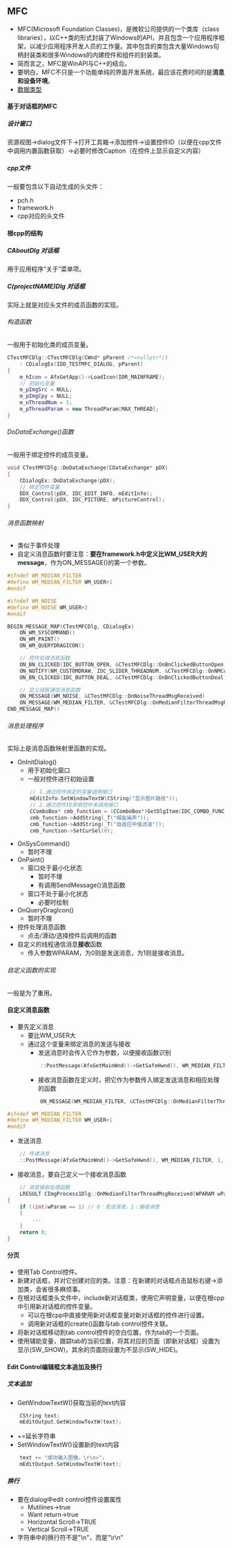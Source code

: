 ## MFC
- MFC(Microsoft Foundation Classes)，是微软公司提供的一个类库（class libraries），以C++类的形式封装了Windows的API，并且包含一个应用程序框架，以减少应用程序开发人员的工作量。其中包含的类包含大量Windows句柄封装类和很多Windows的内建控件和组件的封装类。
- 简而言之，MFC是WinAPI与C++的结合。
- 要明白，MFC不只是一个功能单纯的界面开发系统，最应该花费时间的是**消息和设备环境**。
- [数据类型](https://baike.baidu.com/item/MFC/2236974#7)
#### 基于对话框的MFC
##### 设计窗口
资源视图->dialog文件下->打开工具箱->添加控件->设置控件ID（以便在cpp文件中调用内置函数获取）->必要时修改Caption（在控件上显示自定义内容）
##### cpp文件
一般要包含以下自动生成的头文件：
- pch.h
- framework.h
- cpp对应的头文件
#### 根cpp的结构
##### CAboutDlg 对话框
用于应用程序“关于”菜单项。
##### C(projectNAME)Dlg 对话框
实际上就是对应头文件的成员函数的实现。
###### 构造函数
一般用于初始化类的成员变量。
``` C++
CTestMFCDlg::CTestMFCDlg(CWnd* pParent /*=nullptr*/)
	: CDialogEx(IDD_TESTMFC_DIALOG, pParent)
{
	m_hIcon = AfxGetApp()->LoadIcon(IDR_MAINFRAME);
	// 初始化变量
	m_pImgSrc = NULL;
	m_pImgCpy = NULL;
	m_nThreadNum = 1;
	m_pThreadParam = new ThreadParam[MAX_THREAD];
}
```
###### DoDataExchange()函数
一般用于绑定控件的成员变量。
``` C++
void CTestMFCDlg::DoDataExchange(CDataExchange* pDX)
{
	CDialogEx::DoDataExchange(pDX);
    // 绑定控件变量
	DDX_Control(pDX, IDC_EDIT_INFO, mEditInfo);
	DDX_Control(pDX, IDC_PICTURE, mPictureControl);
}
```
###### 消息函数映射
- 类似于事件处理
- 自定义消息函数时要注意：**要在framework.h中定义比WM_USER大的message**，作为ON_MESSAGE()的第一个参数。
``` C++
#ifndef WM_MEDIAN_FILTER
#define WM_MEDIAN_FILTER WM_USER+1
#endif

#ifndef WM_NOISE
#define WM_NOISE WM_USER+2
#endif
```
``` C++
BEGIN_MESSAGE_MAP(CTestMFCDlg, CDialogEx)
	ON_WM_SYSCOMMAND()
	ON_WM_PAINT()
	ON_WM_QUERYDRAGICON()

	// 控件处理消息函数
	ON_BN_CLICKED(IDC_BUTTON_OPEN, &CTestMFCDlg::OnBnClickedButtonOpen)
	ON_NOTIFY(NM_CUSTOMDRAW, IDC_SLIDER_THREADNUM, &CTestMFCDlg::OnNMCustomdrawSliderThreadnum)
	ON_BN_CLICKED(IDC_BUTTON_DEAL, &CTestMFCDlg::OnBnClickedButtonDeal)

	// 定义线程通信消息函数
	ON_MESSAGE(WM_NOISE, &CTestMFCDlg::OnNoiseThreadMsgReceived)
	ON_MESSAGE(WM_MEDIAN_FILTER, &CTestMFCDlg::OnMedianFilterThreadMsgReceived)
END_MESSAGE_MAP()
```
###### 消息处理程序
实际上是消息函数映射里函数的实现。
- OnInitDialog()
    - 用于初始化窗口
    - 一般对控件进行初始设置
    ``` C++
        // 1.通过控件绑定的变量调用接口
        mEditInfo.SetWindowTextW(CString("显示图片路径"));
        // 2.通过控件ID获取控件来调用接口
	    CComboBox* cmb_function = (CComboBox*)GetDlgItem(IDC_COMBO_FUNCTION);
	    cmb_function->AddString(_T("椒盐噪声"));
	    cmb_function->AddString(_T("自适应中值滤波"));
	    cmb_function->SetCurSel(0);
    ```
- OnSysCommand()
    - 暂时不理
- OnPaint()
    - 窗口处于最小化状态
        - 暂时不理
        - 有调用SendMessage()消息函数
    - 窗口不处于最小化状态
        - 必要时绘制
- OnQueryDragIcon()
    - 暂时不理
- 控件处理消息函数
    - 点击/滑动/选择控件后调用的函数
- 自定义的线程通信消息**接收**函数
    - 传入参数WPARAM，为0则是发送消息，为1则是接收消息。
###### 自定义函数的实现
一般是为了重用。

#### 自定义消息函数
- 要先定义消息
	- 要比WM_USER大
	- 通过这个变量来绑定消息的发送与接收
		- 发送消息时会传入它作为参数，以便接收函数识别
		``` C++
			::PostMessage(AfxGetMainWnd()->GetSafeHwnd(), WM_MEDIAN_FILTER, 1, NULL);
		```
		- 接收消息函数在定义时，把它作为参数传入绑定发送消息和相应处理的函数
		``` C++
			ON_MESSAGE(WM_MEDIAN_FILTER, &CTestMFCDlg::OnMedianFilterThreadMsgReceived)
		```
``` C++
#ifndef WM_MEDIAN_FILTER
#define WM_MEDIAN_FILTER WM_USER+1
#endif
```
- 发送消息
``` C++
	// 传递消息
	::PostMessage(AfxGetMainWnd()->GetSafeHwnd(), WM_MEDIAN_FILTER, 1, NULL);
```
- 接收消息，要自己定义一个接收消息函数
``` C++
	// 消息接收处理函数
	LRESULT CImgProcess1Dlg::OnMedianFilterThreadMsgReceived(WPARAM wParam, LPARAM lParam)
{
	if ((int)wParam == 1) // 0：发送消息，1：接收消息
	{
		...
	}
	return 0;
}
```

#### 分页
- 使用Tab Control控件。
- 新建对话框，并对它创建对应的类。注意：在新建的对话框点击鼠标右键->添加类，会省很多麻烦事。
- 在根对话框类头文件中，include新对话框类，使用它声明变量，以便在根cpp中引用新对话框的控件变量。
	- 可以在根cpp中直接使用新对话框变量对新对话框的控件进行设置。
	- 调用新对话框的create()函数与tab control控件关联。
- 将新对话框移动到tab control控件的空白位置，作为tab的一个页面。
- 使用辅助变量，跟踪tab的当前位置，将其对应的页面（即新对话框）设置为显示(SW_SHOW)，其余的页面则设置为不显示(SW_HIDE)。

#### Edit Control编辑框文本追加及换行
##### 文本追加
- GetWindowTextW()获取当前的text内容
``` C++
	CString text;
	mEditOutput.GetWindowTextW(text);
```
- +=延长字符串
- SetWindowTextW()设置新的text内容
``` C++
	text += "成功输入图像。\r\n>";
	mEditOutput.SetWindowTextW(text);
```
##### 换行
- 要在dialog中edit control控件设置属性
	- Mutilines->true
	- Want return->true
	- Horizontal Scroll->TRUE
	- Vertical Scroll->TRUE
- 字符串中的换行符不是"\n"，而是"\r\n"
